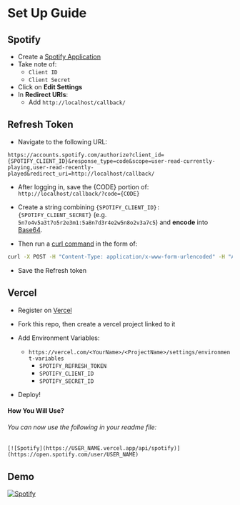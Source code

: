 # Set Up Guide

## Spotify

- Create a [Spotify Application](https://developer.spotify.com/dashboard/applications)
- Take note of:
  - `Client ID`
  - `Client Secret`
- Click on **Edit Settings**
- In **Redirect URIs**:
  - Add `http://localhost/callback/`

## Refresh Token

- Navigate to the following URL:

```
https://accounts.spotify.com/authorize?client_id={SPOTIFY_CLIENT_ID}&response_type=code&scope=user-read-currently-playing,user-read-recently-played&redirect_uri=http://localhost/callback/
```

- After logging in, save the {CODE} portion of: `http://localhost/callback/?code={CODE}`

- Create a string combining `{SPOTIFY_CLIENT_ID}:{SPOTIFY_CLIENT_SECRET}` (e.g. `5n7o4v5a3t7o5r2e3m1:5a8n7d3r4e2w5n8o2v3a7c5`) and **encode** into [Base64](https://base64.io/).

- Then run a [curl command](https://httpie.org/run) in the form of:

```sh
curl -X POST -H "Content-Type: application/x-www-form-urlencoded" -H "Authorization: Basic {BASE64}" -d "grant_type=authorization_code&redirect_uri=http://localhost/callback/&code={CODE}" https://accounts.spotify.com/api/token
```

- Save the Refresh token

## Vercel

- Register on [Vercel](https://vercel.com/)

- Fork this repo, then create a vercel project linked to it

- Add Environment Variables:

  - `https://vercel.com/<YourName>/<ProjectName>/settings/environment-variables`
    - `SPOTIFY_REFRESH_TOKEN`
    - `SPOTIFY_CLIENT_ID`
    - `SPOTIFY_SECRET_ID`

- Deploy!

#### How You Will Use?

###### You can now use the following in your readme file:

`[![Spotify](https://USER_NAME.vercel.app/api/spotify)](https://open.spotify.com/user/USER_NAME)`

## Demo

[![Spotify](https://myspotify-api.vercel.app/api/spotify)](https://open.spotify.com/user/omnitenebris)
